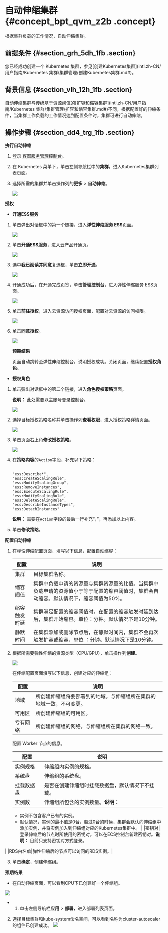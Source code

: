# 自动伸缩集群 {#concept_bpt_qvm_z2b .concept}

根据集群负载的工作情况，自动伸缩集群。

## 前提条件 {#section_grh_5dh_1fb .section}

您已经成功创建一个 Kubernetes 集群，参见[创建Kubernetes集群](intl.zh-CN/用户指南/Kubernetes 集群/集群管理/创建Kubernetes集群.md#)。

## 背景信息 {#section_vlh_12h_1fb .section}

自动伸缩集群与传统基于资源阈值的[扩容和缩容集群](intl.zh-CN/用户指南/Kubernetes 集群/集群管理/扩容和缩容集群.md#)不同，根据配置好的伸缩条件，当集群工作负载的工作情况达到配置条件时，集群可进行自动伸缩。

## 操作步骤 {#section_dd4_trg_1fb .section}

**执行自动伸缩**

1.  登录 [容器服务管理控制台](https://cs.console.aliyun.com)。
2.  在 Kubernetes 菜单下，单击左侧导航栏中的**集群**，进入Kubernetes集群列表页面。
3.  选择所需的集群并单击操作列的**更多** \> **自动伸缩**。

    ![](http://static-aliyun-doc.oss-cn-hangzhou.aliyuncs.com/assets/img/19071/153716255411191_zh-CN.png)


**授权**

-   **开通ESS服务**

1.  单击弹出对话框中的第一个链接，进入**弹性伸缩服务 ESS**页面。

    ![](http://static-aliyun-doc.oss-cn-hangzhou.aliyuncs.com/assets/img/19071/153716255411211_zh-CN.png)

2.  单击**开通ESS服务**，进入云产品开通页。

    ![](http://static-aliyun-doc.oss-cn-hangzhou.aliyuncs.com/assets/img/19071/153716255411263_zh-CN.png)

3.  选中**我已阅读并同意**复选框，单击**立即开通**。

    ![](http://static-aliyun-doc.oss-cn-hangzhou.aliyuncs.com/assets/img/19071/153716255411264_zh-CN.png)

4.  开通成功后，在开通完成页签，单击**管理控制台**，进入弹性伸缩服务 ESS页面。

    ![](http://static-aliyun-doc.oss-cn-hangzhou.aliyuncs.com/assets/img/19071/153716255411265_zh-CN.png) 

5.  单击**前往授权**，进入云资源访问授权页面，配置对云资源的访问权限。

    ![](http://static-aliyun-doc.oss-cn-hangzhou.aliyuncs.com/assets/img/19071/153716255411266_zh-CN.png)

6.  单击**同意授权**。

    ![](http://static-aliyun-doc.oss-cn-hangzhou.aliyuncs.com/assets/img/19071/153716255411267_zh-CN.png)

    **预期结果**

    页面自动跳转至弹性伸缩控制台，说明授权成功。关闭页面，继续配置**授权角色**。

-   **授权角色**

1.  单击弹出对话框中的第二个链接，进入**角色授权策略**页面。

    **说明：** 此处需要以主账号登录控制台。

    ![](http://static-aliyun-doc.oss-cn-hangzhou.aliyuncs.com/assets/img/19071/153716255511261_zh-CN.png)

2.  选择目标授权策略名称并单击操作列**查看权限**，进入授权策略详情页面。

    ![](http://static-aliyun-doc.oss-cn-hangzhou.aliyuncs.com/assets/img/19071/153716255511193_zh-CN.png)

3.  单击页面右上角**修改授权策略**。

    ![](http://static-aliyun-doc.oss-cn-hangzhou.aliyuncs.com/assets/img/19071/153716255511195_zh-CN.png) 

4.  在**策略内容**的`Action`字段，补充以下策略：

    ```
    
    "ess:Describe*", 
    "ess:CreateScalingRule", 
    "ess:ModifyScalingGroup", 
    "ess:RemoveInstances", 
    "ess:ExecuteScalingRule", 
    "ess:ModifyScalingRule", 
    "ess:DeleteScalingRule", 
    "ecs:DescribeInstanceTypes",
    "ess:DetachInstances"
    ```

    **说明：** 需要在`Action`字段的最后一行补充“，”，再添加以上内容。

5.  单击**修改策略**。

**配置自动伸缩**

1.  在弹性伸缩配置页面，填写以下信息，配置自动缩容：

    |配置|说明|
    |--|--|
    |集群|目标集群名称。|
    |缩容阈值|集群中负载申请的资源量与集群资源量的比值。当集群中负载申请的资源值小于等于配置的缩容阈值时，集群会自动缩容。默认情况下，缩容阈值为50%。|
    |缩容触发时延|集群满足配置的缩容阈值时，在配置的缩容触发时延到达后，集群开始缩容。单位：分钟。默认情况下是10分钟。|
    |静默时间|在集群添加或删除节点后，在静默时间内，集群不会再次触发扩容或缩容，单位 ：分钟。默认情况下是10分钟。|

2.  根据所需要弹性伸缩的资源类型（CPU/GPU），单击操作列**创建**。

    ![](http://static-aliyun-doc.oss-cn-hangzhou.aliyuncs.com/assets/img/19071/153716255511210_zh-CN.png)

    在伸缩配置页面填写以下信息，创建对应的伸缩组：

    |配置|说明|
    |--|--|
    |地域|所创建伸缩组将要部署到的地域。与伸缩组所在集群的地域一致，不可变更。|
    |可用区|所创建伸缩组的可用区。|
    |专有网络|所创建伸缩组的网络，与伸缩组所在集群的网络一致。|

    配置 Worker 节点的信息。

    |配置|说明|
    |--|--|
    |实例规格|伸缩组内实例的规格。|
    |系统盘|伸缩组的系统盘。|
    |挂载数据盘|是否在创建伸缩组时挂载数据盘，默认情况下不挂载。|
    |实例数|伸缩组所包含的实例数量。**说明：** 

    -   实例不包含客户已有的实例。
    -   默认情况，实例的最小值是0台，超过0台的时候，集群会默认向伸缩组中添加实例，并将实例加入到伸缩组对应的Kubernetes集群中。
|
    |密钥对|登录伸缩后的节点时所使用的密钥对。可以在ECS控制台新建密钥对。**说明：** 目前只支持密钥对方式登录。

|
    |RDS白名单|弹性伸缩后的节点可以访问的RDS实例。|

3.  单击**确定**，创建伸缩组。

**预期结果**

-   在自动伸缩页面，可以看到CPU下已创建好一个伸缩组。

![](http://static-aliyun-doc.oss-cn-hangzhou.aliyuncs.com/assets/img/19071/153716255511273_zh-CN.png) 

-   1.  单击左侧导航栏**应用** \> **部署**，进入部署列表页面。
2.  选择目标集群和kube-system命名空间，可以看到名称为cluster-autoscaler的组件已创建成功。
    ![](http://static-aliyun-doc.oss-cn-hangzhou.aliyuncs.com/assets/img/19071/153716255511276_zh-CN.png)


